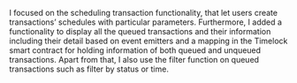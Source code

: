 I focused on the scheduling transaction functionality, that let users create transactions’
schedules with particular parameters. Furthermore, I added a functionality to display all the
queued transactions and their information including their detail based on event emitters and a
mapping in the Timelock smart contract for holding information of both queued and unqueued
transactions. Apart from that, I also use the filter function on queued transactions such as
filter by status or time.
